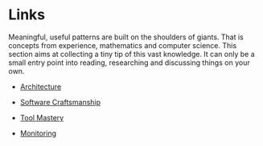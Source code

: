 # Links

Meaningful, useful patterns are built on the shoulders of giants. That is concepts from experience, mathematics and computer science. This section aims at collecting a tiny tip of this vast knowledge. It can only be a small entry point into reading, researching and discussing things on your own.

* [Architecture](/book/architecture.md)

* [Software Craftsmanship](/book/links/software-craftmanship.md)

* [Tool Mastery](/book/links/tool-mastery.md)

* [Monitoring](/book/links/monitoring.md)



